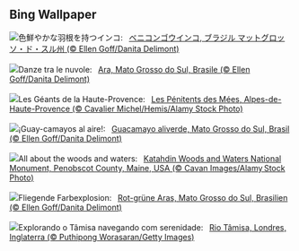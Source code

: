 ## Bing Wallpaper
![](https://www.bing.com/th?id=OHR.BuracodasAraras_JA-JP6532536495_UHD.jpg&w=1000)色鮮やかな羽根を持つインコ:&nbsp;&ensp;[ベニコンゴウインコ, ブラジル マットグロッソ・ド・スル州 (© Ellen Goff/Danita Delimont)](https://www.bing.com/th?id=OHR.BuracodasAraras_JA-JP6532536495_UHD.jpg)
<br><br/>
![](https://www.bing.com/th?id=OHR.BuracodasAraras_IT-IT6602971227_UHD.jpg&w=1000)Danze tra le nuvole:&nbsp;&ensp;[Ara, Mato Grosso do Sul, Brasile (© Ellen Goff/Danita Delimont)](https://www.bing.com/th?id=OHR.BuracodasAraras_IT-IT6602971227_UHD.jpg)
<br><br/>
![](https://www.bing.com/th?id=OHR.PenitentMees_FR-FR9818550884_UHD.jpg&w=1000)Les Géants de la Haute-Provence:&nbsp;&ensp;[Les Pénitents des Mées, Alpes-de-Haute-Provence (© Cavalier Michel/Hemis/Alamy Stock Photo)](https://www.bing.com/th?id=OHR.PenitentMees_FR-FR9818550884_UHD.jpg)
<br><br/>
![](https://www.bing.com/th?id=OHR.BuracodasAraras_ES-ES4509423904_UHD.jpg&w=1000)¡Guay-camayos al aire!:&nbsp;&ensp;[Guacamayo aliverde, Mato Grosso do Sul, Brasil (© Ellen Goff/Danita Delimont)](https://www.bing.com/th?id=OHR.BuracodasAraras_ES-ES4509423904_UHD.jpg)
<br><br/>
![](https://www.bing.com/th?id=OHR.KatahdinWoods_EN-GB6027367272_UHD.jpg&w=1000)All about the woods and waters:&nbsp;&ensp;[Katahdin Woods and Waters National Monument, Penobscot County, Maine, USA (© Cavan Images/Alamy Stock Photo)](https://www.bing.com/th?id=OHR.KatahdinWoods_EN-GB6027367272_UHD.jpg)
<br><br/>
![](https://www.bing.com/th?id=OHR.BuracodasAraras_DE-DE8804802285_UHD.jpg&w=1000)Fliegende Farbexplosion:&nbsp;&ensp;[Rot-grüne Aras, Mato Grosso do Sul, Brasilien (© Ellen Goff/Danita Delimont)](https://www.bing.com/th?id=OHR.BuracodasAraras_DE-DE8804802285_UHD.jpg)
<br><br/>
![](https://www.bing.com/th?id=OHR.ThamesLondon_PT-BR5304149458_UHD.jpg&w=1000)Explorando o Tâmisa navegando com serenidade:&nbsp;&ensp;[Rio Tâmisa, Londres, Inglaterra (© Puthipong Worasaran/Getty Images)](https://www.bing.com/th?id=OHR.ThamesLondon_PT-BR5304149458_UHD.jpg)
<br><br/>
